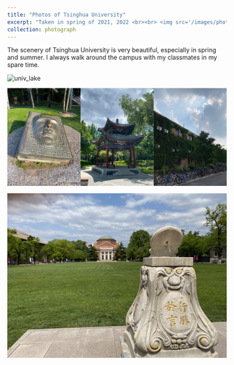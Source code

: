 ```yaml
---
title: "Photos of Tsinghua University"
excerpt: "Taken in spring of 2021, 2022 <br><br> <img src='/images/photograph/univ_lake.JPG' width='700'>"
collection: photograph
---
```


The scenery of Tsinghua University is very beautiful, especially in spring and summer. I always walk around the campus with my classmates in my spare time.

![univ_lake](/images/photograph/univ_lake.JPG)

![univ-sce](/images/photograph/univ-sce.png)

![univ2](/images/photograph/univ2.JPG)
